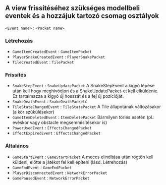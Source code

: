 ## A view frissítéséhez szükséges modellbeli eventek és a hozzájuk tartozó csomag osztályok
`<Event name>` : `<Packet name>`

### Létrehozás
- `GameItemCreatedEvent` : `GameItemPacket`
- `PlayerSnakeCreatedEvent` : `PlayerSnakePacket`
- `TileCreatedEvent` : `TilePacket`

### Frissítés
- `SnakeStepEvent` : `SnakeUpdatePacket`
A SnakeStepEvent a kígyó lépése után kell hogy meghívódjon és a SnakeUpdatePacket-et kell elküldenie. Ez tartalmazza a kígyó új hosszát és a fej új pozícióját.
- `SnakeDeathEvent` : `SnakeDeathPacket`c
- `TileStateChangedEvent` : `TileStatePacket`
A Tile állapotának változásakor (a kör szűkülésekor)
- `GameItemDeletedEvent` : `ItemDeletePacket`
Bármilyen törlés esetén (pl.: evéskor vagy obstacle megsemmisítésekor is)
- `PowerUsedEvent` : `EffectsChangedPacket`
- `EffectExpiredEvent` : `EffectsChangedPacket`

### Általános
- `GameStartEvent` : `GameStartPacket`
A meccs elindítása után rögtön kell küldeni, előtte a játékot fel kell építeni (lásd. Létrehozás)
- `GameEndEvent` : `GameEndPacket`
- `PlayerDisconnectedEvent` : `NetworkErrorPacket`
- `GamePausedEvent` : `NetworkErrorPacket`
